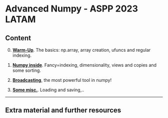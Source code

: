 # Advanced Numpy - ASPP 2023 LATAM

## Content

0. **[Warm-Up](warm-up.ipynb)**. The basics: np.array, array creation, ufuncs and regular indexing.

1. **[Numpy inside](notebook-1.ipynb)**. Fancy=indexing, dimensionality, views and copies and some sorting.

2. **[Broadcasting](notebook-2.ipynb)**, the most powerful tool in numpy!
  
3. **[Some misc.](notebook-3.ipynb)**. Loading and saving,..

---

## Extra material and further resources

